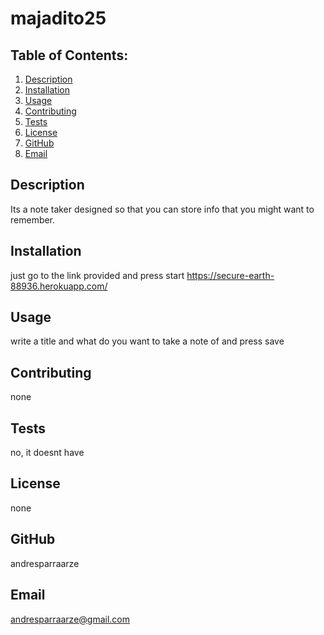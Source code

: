 # majadito25

  ## Table of Contents:
  1. [Description](#description) 
  2. [Installation](#Installation)
  3. [Usage](#Usage)  
  4. [Contributing](#Contributing)
  5. [Tests](#Tests)
  6. [License](#License)
  7. [GitHub](#GitHub)
  8. [Email](#Email)

## Description
Its a note taker designed so that you can store info that you might want to remember. 

## Installation
just go to the link provided and press start https://secure-earth-88936.herokuapp.com/

## Usage
write a title and what do you want to take a note of and press save

## Contributing
none

## Tests
no, it doesnt have

## License
none

## GitHub
andresparraarze

## Email
andresparraarze@gmail.com
